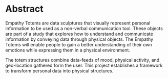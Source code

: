 Abstract
========

Empathy Totems are data sculptures that visually represent personal information to be used as a non-verbal communication tool. These objects are part of a study that explores how to understand and communicate information by conveying data through physical objects. The Empathy Totems will enable people to gain a better understanding of their own emotions while expressing them in a physical environment.

The totem structures combine data-feeds of mood, physical activity, and geo-location gathered form the user. This project establishes a framework to transform personal data into physical structures.
